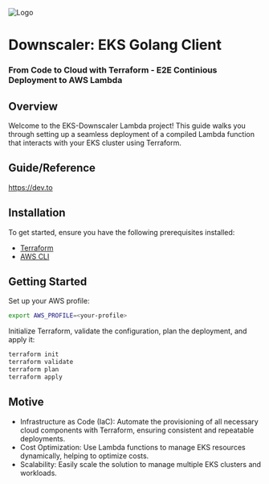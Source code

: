 ![Logo](https://s3.eu-central-1.amazonaws.com/huseynov.tarlan/devops-bordered.png)

# Downscaler: EKS Golang Client
### From Code to Cloud with Terraform - E2E Continious Deployment to AWS Lambda

## Overview
Welcome to the EKS-Downscaler Lambda project! This guide walks you through setting up a seamless deployment of a compiled Lambda function that interacts with your EKS cluster using Terraform.

## Guide/Reference
https://dev.to

## Installation
To get started, ensure you have the following prerequisites installed:

- [Terraform](https://www.terraform.io/downloads)
- [AWS CLI](https://docs.aws.amazon.com/cli/latest/userguide/getting-started-install.html#cliv2-linux-install)

## Getting Started

Set up your AWS profile:

```sh
export AWS_PROFILE=<your-profile>
```

Initialize Terraform, validate the configuration, plan the deployment, and apply it:
```sh
terraform init
terraform validate
terraform plan
terraform apply
```
## Motive
- Infrastructure as Code (IaC): Automate the provisioning of all necessary cloud components with Terraform, ensuring consistent and repeatable deployments.
- Cost Optimization: Use Lambda functions to manage EKS resources dynamically, helping to optimize costs.
- Scalability: Easily scale the solution to manage multiple EKS clusters and workloads.
